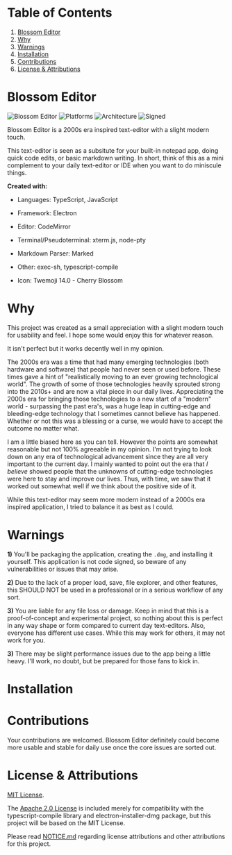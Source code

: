 # Table of Contents

1. [Blossom Editor](#blossom-editor)
2. [Why](#why)
3. [Warnings](#warnings)
4. [Installation](#installation)
5. [Contributions](#contributions)
6. [License & Attributions](#license--attributions)

# Blossom Editor

![Blossom Editor](https://img.shields.io/badge/Blossom%20Editor-1.0.0-ff69b4) ![Platforms](https://img.shields.io/badge/Platforms-MacOS-lightgrey) ![Architecture](https://img.shields.io/badge/Architecture-x64-lightgrey) ![Signed](https://img.shields.io/badge/Code%20Signed-No-critical)

Blossom Editor is a 2000s era inspired text-editor with a slight modern touch. 

This text-editor is seen as a subsitute for your built-in notepad app, doing quick code edits, or basic markdown writing. In short, think of this as a mini complement to your daily text-editor or IDE when you want to do miniscule things. 

**Created with:**

- Languages: TypeScript, JavaScript

- Framework: Electron

- Editor: CodeMirror 

- Terminal/Pseudoterminal: xterm.js, node-pty

- Markdown Parser: Marked

- Other: exec-sh, typescript-compile

- Icon: Twemoji 14.0 - Cherry Blossom

# Why 

This project was created as a small appreciation with a slight modern touch for usability and feel. I hope some would enjoy this for whatever reason.

It isn't perfect but it works decently well in my opinion.

The 2000s era was a time that had many emerging technologies (both hardware and software) that people had never seen or used before. These times gave a hint of "realistically moving to an ever growing technological world". The growth of some of those technologies heavily sprouted strong into the 2010s+ and are now a vital piece in our daily lives. Appreciating the 2000s era for bringing those technologies to a new start of a "modern" world - surpassing the past era's, was a huge leap in cutting-edge and bleeding-edge technology that I sometimes cannot believe has happened. Whether or not this was a blessing or a curse, we would have to accept the outcome no matter what.

I am a little biased here as you can tell. However the points are somewhat reasonable but not 100% agreeable in my opinion. I'm not trying to look down on any era of technological advancement since they are all very important to the current day. I mainly wanted to point out the era that *I believe* showed people that the unknowns of cutting-edge technologies were here to stay and improve our lives. Thus, with time, we saw that it worked out somewhat well if we think about the positive side of it.

While this text-editor may seem more modern instead of a 2000s era inspired application, I tried to balance it as best as I could.

# Warnings

**1)** You'll be packaging the application, creating the `.dmg`, and installing it yourself. This application is not code signed, so beware of any vulnerabilities or issues that may arise.

**2)** Due to the lack of a proper load, save, file explorer, and other features, this SHOULD NOT be used in a professional or in a serious workflow of any sort. 

**3)** You are liable for any file loss or damage. Keep in mind that this is a proof-of-concept and experimental project, so nothing about this is perfect in any way shape or form compared to current day text-editors. Also, everyone has different use cases. While this may work for others, it may not work for you.

**3)** There may be slight performance issues due to the app being a little heavy. I'll work, no doubt, but be prepared for those fans to kick in.

# Installation

# Contributions

Your contributions are welcomed. Blossom Editor definitely could become more usable and stable for daily use once the core issues are sorted out.

# License & Attributions

[MIT License](LICENSE).

The [Apache 2.0 License](LICENSE-APACHE-2.0) is included merely for compatibility with the typescript-compile library and electron-installer-dmg package, but this project will be based on the MIT License.

Please read [NOTICE.md](NOTICE.md) regarding license attributions and other attributions for this project.